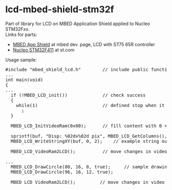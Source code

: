 # lcd-mbed-shield-stm32f
Part of library for LCD on MBED Application Shield applied to Nucleo STM32Fxx.<br />
Links for parts:
<ul>
  <li><a href="https://os.mbed.com/components/mbed-Application-Shield/">MBED App Shield</a> at mbed dev. page, LCD with ST75
65R controller</li>
  <li><a href="http://www.st.com/content/st_com/en/products/evaluation-tools/product-evaluation-tools/mcu-eval-tools/stm32-mcu-eval-tools/stm32-mcu-nucleo/nucleo-f411re.html">Nucleo STM32F411</a> at st.com</li>
</ul>

Usage sample:
<pre>
#include "mbed_shield_lcd.h"        // include public functions
...
int main(void)
{
...
  if (!MBED_LCD_init())             // check success
  {
    while(1)                        // defined stop when it fails
      ;
  }

  MBED_LCD_InitVideoRam(0x00);      // fill content with 0 = clear memory buffer

  sprintf(buf, "Disp: %02dx%02d pix", MBED_LCD_GetColumns(), MBED_LCD_GetRows());
  MBED_LCD_WriteStringXY(buf, 0, 2);    // example string output

  MBED_LCD_VideoRam2LCD();          // move changes in video buffer to LCD

...
  MBED_LCD_DrawCircle(80, 16, 8, true);     // sample drawing
  MBED_LCD_DrawCircle(96, 16, 12, true);

  MBED_LCD_VideoRam2LCD();         // move changes in video buffer to LCD
</pre>
